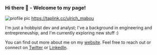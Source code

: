 ### Hi there 👋 - Welcome to my page!

![profile pic](https://i.imgur.com/tAqeXc5.jpg) https://taplink.cc/ulrich_mabou

I'm just a hobbyist dev and analyst; I've a background in engineering and entrepreneuship, and I'm currently exploring new stuff :)

You can find out more about me on my [website](https://ulrichmabou.github.io). Feel free to reach out or connect on [Twitter](https://twitter.com/ulrich_mabou) or [LinkedIn](https://www.linkedin.com/in/ulrichmabou).


